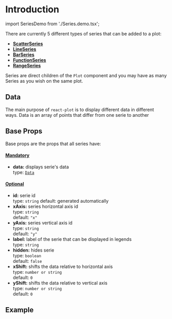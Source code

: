 # Introduction

import SeriesDemo from './Series.demo.tsx';

There are currently 5 different types of series that can be added to a plot:

- **[ScatterSeries](./100_scatterSeries.md)**
- **[LineSeries](./200_lineSeries.md)**
- **[BarSeries](./300_barSeries.md)**
- **[FunctionSeries](./400_functionSeries.md)**
- **[RangeSeries](./500_rangeSeries.md)**

Series are direct children of the `Plot` component and you may have as many Series as you wish on the same plot.

## Data

The main purpose of `react-plot` is to display different data in different ways.
Data is an array of points that differ from one serie to another

## Base Props

Base props are the props that all series have:

#### <u>Mandatory</u>

- **data:** displays serie's data<br/>
  type: [`Data`](../500_types/data.md)

#### <u>Optional</u>

- **id:** serie id<br/>
  type: `string`
  default: generated automatically
- **xAxis:** series horizontal axis id <br />
  type: `string`<br/>
  default: `"x"`
- **yAxis:** series vertical axis id <br />
  type: `string`<br/>
  default: `"y"`
- **label:** label of the serie that can be displayed in legends<br />
  type: `string`<br/>
- **hidden:** hides serie<br />
  type: `boolean`<br/>
  default: `false`
- **xShift:** shifts the data relative to horizontal axis<br />
  type: `number or string`<br/>
  default: `0`
- **yShift:** shifts the data relative to vertical axis<br />
  type: `number or string`<br/>
  default: `0`

## Example

<SeriesDemo />
